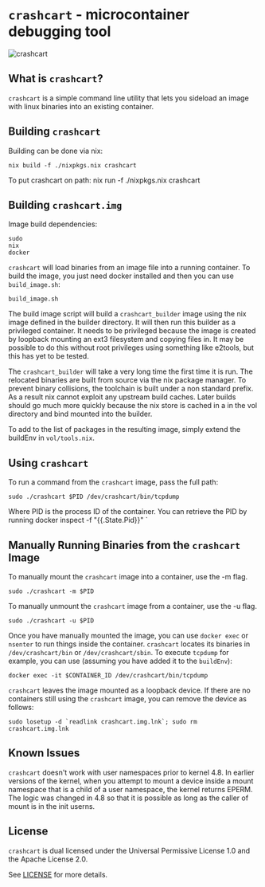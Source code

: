 # `crashcart` - microcontainer debugging tool #

![crashcart](https://github.com/oracle/crashcart/raw/master/crashcart.png
"crashcart")

## What is `crashcart`? ##

`crashcart` is a simple command line utility that lets you sideload an image
with linux binaries into an existing container.

## Building `crashcart` ##

Building can be done via nix:

    nix build -f ./nixpkgs.nix crashcart

To put crashcart on path:
    nix run -f ./nixpkgs.nix crashcart

## Building `crashcart.img` ##

Image build dependencies:

    sudo
    nix
    docker

`crashcart` will load binaries from an image file into a running container. To
build the image, you just need docker installed and then you can use
`build_image.sh`:

    build_image.sh

The build image script will build a `crashcart_builder` image using the
nix image defined in the builder directory. It will then run this builder as a
privileged container. It needs to be privileged because the image is created by
loopback mounting an ext3 filesystem and copying files in. It may be possible
to do this without root privileges using something like e2tools, but this has
yet to be tested.

The `crashcart_builder` will take a very long time the first time it is run.
The relocated binaries are built from source via the nix package manager. To prevent
binary collisions, the toolchain is built under a non standard prefix. As a result
nix cannot exploit any upstream build caches. Later builds should go much more quickly
because the nix store is cached in a in the vol directory and bind mounted into the builder.

To add to the list of packages in the resulting image, simply extend the buildEnv in `vol/tools.nix`.

## Using `crashcart` ##

To run a command from the `crashcart` image, pass the full path:

    sudo ./crashcart $PID /dev/crashcart/bin/tcpdump

Where PID is the process ID of the container. You can retrieve the PID by running
docker inspect -f "{{.State.Pid}}" <id of running container>`

## Manually Running Binaries from the `crashcart` Image ##

To manually mount the `crashcart` image into a container, use the -m flag.

    sudo ./crashcart -m $PID

To manually unmount the `crashcart` image from a container, use the -u flag.

    sudo ./crashcart -u $PID

Once you have manually mounted the image, you can use `docker exec` or
`nsenter` to run things inside the container.  `crashcart` locates its binaries
in `/dev/crashcart/bin` or `/dev/crashcart/sbin`. To execute
`tcpdump` for example, you can use (assuming you have added it to the `buildEnv`):

    docker exec -it $CONTAINER_ID /dev/crashcart/bin/tcpdump

`crashcart` leaves the image mounted as a loopback device. If there are no
containers still using the `crashcart` image, you can remove the device as
follows:

    sudo losetup -d `readlink crashcart.img.lnk`; sudo rm crashcart.img.lnk

## Known Issues ##

`crashcart` doesn't work with user namespaces prior to kernel 4.8. In earlier
versions of the kernel, when you attempt to mount a device inside a mount
namespace that is a child of a user namespace, the kernel returns EPERM. The
logic was changed in 4.8 so that it is possible as long as the caller of mount
is in the init userns.

## License ##

`crashcart` is dual licensed under the Universal Permissive License 1.0 and the
Apache License 2.0.

See [LICENSE](LICENSE.txt) for more details.
